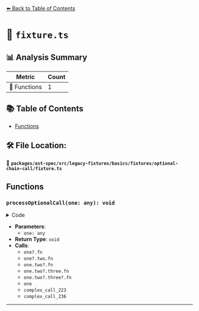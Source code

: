 [⬅️ Back to Table of Contents](../../../../../../../index.md)

# 📄 `fixture.ts`

## 📊 Analysis Summary

| Metric | Count |
|--------|-------|
| 🔧 Functions | 1 |

## 📚 Table of Contents

- [Functions](#functions)

## 🛠️ File Location:
📂 **`packages/ast-spec/src/legacy-fixtures/basics/fixtures/optional-chain-call/fixture.ts`**

## Functions

### `processOptionalCall(one: any): void`

<details><summary>Code</summary>

```ts
function processOptionalCall(one?: any) {
  one?.fn();
  one?.two.fn();
  one.two?.fn();
  one.two?.three.fn();
  one.two?.three?.fn();

  one?.();
  one?.()();
  one?.()?.();

  one?.().two;
}
```
</details>

- **Parameters**:
  - `one: any`
- **Return Type**: `void`
- **Calls**:
  - `one?.fn`
  - `one?.two.fn`
  - `one.two?.fn`
  - `one.two?.three.fn`
  - `one.two?.three?.fn`
  - `one`
  - `complex_call_223`
  - `complex_call_236`

---
